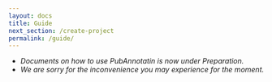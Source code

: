 ```yaml
---
layout: docs
title: Guide
next_section: /create-project
permalink: /guide/
---
```


* *Documents on how to use PubAnnotatin is now under Preparation.*
* *We are sorry for the inconvenience you may experience for the moment.*

<!-- ## Motivation

* It would be good if there is a portal place where we can find most of the annotations made to literature.

* It would be even better if those annotations can be accessed in various common formats.

* It would be great if combulsome problems, e.g., slight variation of text, can be systematically dealt with.

## What is PubAnnotation?

* PubAnnotation is a public repository of literature annotation where anyone can create new annotations or submit existing ones.
 -->
